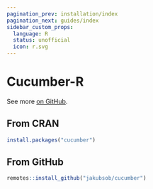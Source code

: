 ```yaml
---
pagination_prev: installation/index
pagination_next: guides/index
sidebar_custom_props:
  language: R
  status: unofficial
  icon: r.svg
---
```


# Cucumber-R

See more [on GitHub](https://github.com/jakubsob/cucumber).

## From CRAN

```r
install.packages("cucumber")
```

## From GitHub

```r
remotes::install_github("jakubsob/cucumber")
```
